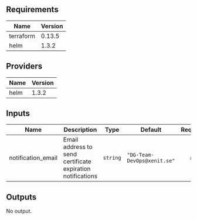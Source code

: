## Requirements

| Name | Version |
|------|---------|
| terraform | 0.13.5 |
| helm | 1.3.2 |

## Providers

| Name | Version |
|------|---------|
| helm | 1.3.2 |

## Inputs

| Name | Description | Type | Default | Required |
|------|-------------|------|---------|:--------:|
| notification\_email | Email address to send certificate expiration notifications | `string` | `"DG-Team-DevOps@xenit.se"` | no |

## Outputs

No output.

